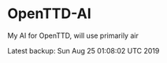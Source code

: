 # OpenTTD-AI
My AI for OpenTTD, will use primarily air

Latest backup: Sun Aug 25 01:08:02 UTC 2019
